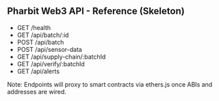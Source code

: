 ## Pharbit Web3 API - Reference (Skeleton)

- GET /health
- GET /api/batch/:id
- POST /api/batch
- POST /api/sensor-data
- GET /api/supply-chain/:batchId
- GET /api/verify/:batchId
- GET /api/alerts

Note: Endpoints will proxy to smart contracts via ethers.js once ABIs and addresses are wired.
